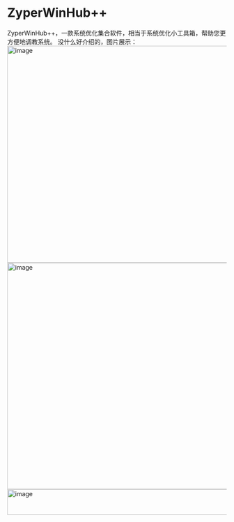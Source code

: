 # ZyperWinHub++
ZyperWinHub++，一款系统优化集合软件，相当于系统优化小工具箱，帮助您更方便地调教系统。
没什么好介绍的，图片展示：
<img width="749" height="498" alt="image" src="https://github.com/user-attachments/assets/8e657b6f-1a41-4208-820b-e0d8c9cc47c1" />
<img width="778" height="520" alt="image" src="https://github.com/user-attachments/assets/4d78acf4-f0c8-4d2f-a38d-554b73fdb2cf" />
<img width="646" height="59" alt="image" src="https://github.com/user-attachments/assets/34633344-c85c-4d63-bc4b-f3d456424c65" />
